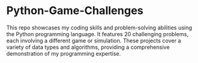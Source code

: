 # Python-Game-Challenges
This repo showcases my coding skills and problem-solving abilities using the Python programming language. It features 20 challenging problems, each involving a different game or simulation. These projects cover a variety of data types and algorithms, providing a comprehensive demonstration of my programming expertise.
